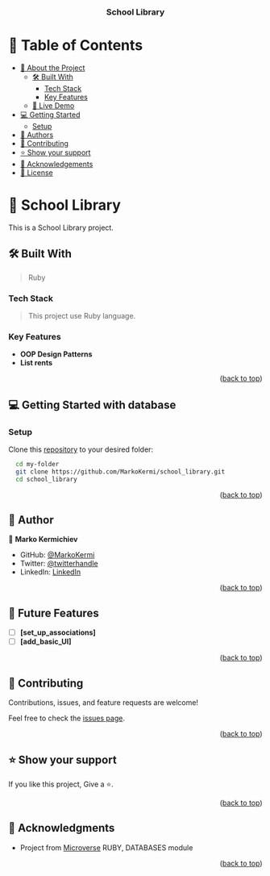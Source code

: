<a name="readme-top"></a>
<div align="center">

  <h3><b>School Library</b></h3>
</div>

# 📗 Table of Contents

- [📖 About the Project](#about-project)
  - [🛠 Built With](#built-with)
    - [Tech Stack](#tech-stack)
    - [Key Features](#key-features)
  - [🚀 Live Demo](#live-demo)
- [💻 Getting Started](#getting-started)
  - [Setup](#setup)
- [👥 Authors](#authors)
- [🤝 Contributing](#contributing)
- [⭐️ Show your support](#support)
- [🙏 Acknowledgements](#acknowledgements)
- [📝 License](#license)

# 📖 School Library <a name="about-project"></a>

This is a School Library project.

## 🛠 Built With <a name="built-with"></a>

>Ruby
### Tech Stack <a name="tech-stack"></a>
> This project use Ruby language.

### Key Features <a name="key-features"></a>
- **OOP Design Patterns**
- **List rents**


<p align="right">(<a href="#readme-top">back to top</a>)</p>

## 💻 Getting Started with database <a name="getting-started"></a>

### Setup

Clone this [repository](https://github.com/MarkoKermi/school_library.git) to your desired folder:

```sh
  cd my-folder
  git clone https://github.com/MarkoKermi/school_library.git 
  cd school_library
```

<p align="right">(<a href="#readme-top">back to top</a>)</p>

## 👥 Author <a name="authors"></a>

👤 **Marko Kermichiev**

  - GitHub: [@MarkoKermi](https://github.com/MarkoKermi)
  - Twitter: [@twitterhandle](https://twitter.com/MarkoKerm)
  - LinkedIn: [LinkedIn](https://www.linkedin.com/in/marko-kermichiev/)

<p align="right">(<a href="#readme-top">back to top</a>)</p>

## 🔭 Future Features <a name="future-features"></a>

- [ ] **[set_up_associations]**
- [ ] **[add_basic_UI]**

<p align="right">(<a href="#readme-top">back to top</a>)</p>

## 🤝 Contributing <a name="contributing"></a>

Contributions, issues, and feature requests are welcome!

Feel free to check the [issues page](https://github.com/MarkoKermi/school_library/issues).

<p align="right">(<a href="#readme-top">back to top</a>)</p>

## ⭐️ Show your support <a name="support"></a>

If you like this project, Give a ⭐️.

<p align="right">(<a href="#readme-top">back to top</a>)</p>

## 🙏 Acknowledgments <a name="acknowledgements"></a>

- Project from [Microverse](https://www.microverse.org/?grsf=i6yi2m) RUBY, DATABASES module


<p align="right">(<a href="#readme-top">back to top</a>)</p>
